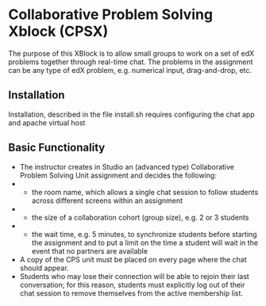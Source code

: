 # Collaborative Problem Solving Xblock (CPSX)

The purpose of this XBlock is to allow small groups to work on a set of edX problems together through real-time chat.
The problems in the assignment can be any type of edX problem, e.g. numerical input, drag-and-drop, etc. 

## Installation

Installation, described in the file install.sh requires configuring the chat app and apache virtual host

## Basic Functionality

* The instructor creates in Studio an (advanced type) Collaborative Problem Solving Unit assignment and decides the following:
* * the room name, which allows a single chat session to follow students across different screens within an assignment
* * the size of a collaboration cohort (group size), e.g. 2 or 3 students
* * the wait time, e.g. 5 minutes, to synchronize students before starting the assignment 
and to put a limit on the time a student will wait in the event that no partners are available
* A copy of the CPS unit must be placed on every page where the chat should appear.
* Students who may lose their connection will be able to rejoin their last conversation; for this reason, students must explicitly 
log out of their chat session to remove themselves from the active membership list.




